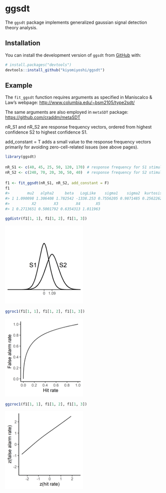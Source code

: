 
<!-- README.md is generated from README.Rmd. Please edit that file -->

# ggsdt

<!-- badges: start -->
<!-- badges: end -->

The `ggsdt` package implements generalized gaussian signal detection
theory analysis.

## Installation

You can install the development version of `ggsdt` from
[GitHub](https://github.com/) with:

``` r
# install.packages("devtools")
devtools::install_github("kiyomiyoshi/ggsdt")
```

## Example

The `fit_ggsdt` function requires arguments as specified in Maniscalco &
Law’s webpage: <http://www.columbia.edu/~bsm2105/type2sdt/>

The same arguments are also employed in `metaSDT` package:
<https://github.com/craddm/metaSDT>

nR_S1 and nR_S2 are response frequency vectors, ordered from highest
confidence S2 to highest confidence S1.

add_constant = T adds a small value to the response frequency vectors
primarily for avoiding zero-cell-related issues (see above pages).

``` r
library(ggsdt)

nR_S1 <- c(40, 45, 25, 50, 120, 170) # response frequency for S1 stimuli
nR_S2 <- c(240, 70, 20, 30, 50, 40)  # response frequency for S2 stimuli

f1 <- fit_ggsdt(nR_S1, nR_S2, add_constant = F)
f1
#>        mu2   alpha2     beta   LogLike    sigma1    sigma2  kurtosis         X1
#> 1 1.090098 1.306408 1.782542 -1338.253 0.7556205 0.9871485 0.2562262 -0.2240238
#>          X2        X3        X4       X5
#> 1 0.2713651 0.5001792 0.6354313 1.011963
```

``` r
ggdistr(f1[1, 1], f1[1, 2], f1[1, 3])
```

<img src="man/figures/README-unnamed-chunk-2-1.png" width="50%" />

``` r
ggroc1(f1[1, 1], f1[1, 2], f1[1, 3])
```

<img src="man/figures/README-unnamed-chunk-2-2.png" width="50%" />

``` r
ggzroc1(f1[1, 1], f1[1, 2], f1[1, 3])
```

<img src="man/figures/README-unnamed-chunk-2-3.png" width="50%" />
